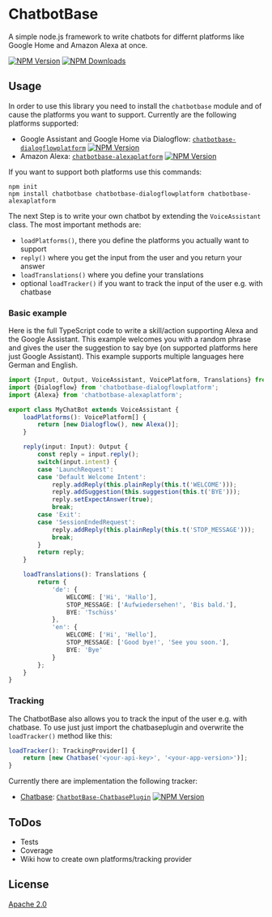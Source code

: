 # ChatbotBase
A simple node.js framework to write chatbots for differnt platforms like Google Home and Amazon Alexa at once.

  [![NPM Version][npm-image]][npm-url]
  [![NPM Downloads][downloads-image]][downloads-url]
  
## Usage

In order to use this library you need to install the `chatbotbase` module and of cause the platforms you want to support.
Currently are the following platforms supported:
- Google Assistant and Google Home via Dialogflow: [`chatbotbase-dialogflowplatform`][dialogflowplatform] [![NPM Version][dialogflowplatform-version]][dialogflowplatform-npm]
- Amazon Alexa: [`chatbotbase-alexaplatform`][alexaplatform] [![NPM Version][alexaplatform-version]][alexaplatform-npm]

If you want to support both platforms use this commands:

    npm init
    npm install chatbotbase chatbotbase-dialogflowplatform chatbotbase-alexaplatform

The next Step is to write your own chatbot by extending the `VoiceAssistant` class. The most important methods are:
- `loadPlatforms()`, there you define the platforms you actually want to support
- `reply()` where you get the input from the user and you return your answer
- `loadTranslations()` where you define your translations
- optional `loadTracker()` if you want to track the input of the user e.g. with chatbase

### Basic example

Here is the full TypeScript code to write a skill/action supporting Alexa and the Google Assistant. This example
welcomes you with a random phrase and gives the user the suggestion to say bye (on supported platforms here just Google
Assistant). This example supports multiple languages here German and English.

```typescript
import {Input, Output, VoiceAssistant, VoicePlatform, Translations} from 'chatbotbase';
import {Dialogflow} from 'chatbotbase-dialogflowplatform';
import {Alexa} from 'chatbotbase-alexaplatform';

export class MyChatBot extends VoiceAssistant {
    loadPlatforms(): VoicePlatform[] {
        return [new Dialogflow(), new Alexa()];
    }

    reply(input: Input): Output {
        const reply = input.reply();
        switch(input.intent) {
        case 'LaunchRequest':
        case 'Default Welcome Intent':
            reply.addReply(this.plainReply(this.t('WELCOME')));
            reply.addSuggestion(this.suggestion(this.t('BYE')));
            reply.setExpectAnswer(true);
            break;
        case 'Exit':
        case 'SessionEndedRequest':
            reply.addReply(this.plainReply(this.t('STOP_MESSAGE')));
            break;
        }
        return reply;
    }

    loadTranslations(): Translations {
        return {
            'de': {
                WELCOME: ['Hi', 'Hallo'],
                STOP_MESSAGE: ['Aufwiedersehen!', 'Bis bald.'],
                BYE: 'Tschüss'
            },
            'en': {
                WELCOME: ['Hi', 'Hello'],
                STOP_MESSAGE: ['Good bye!', 'See you soon.'],
                BYE: 'Bye'
            }
        };
    }
}
```

### Tracking
The ChatbotBase also allows you to track the input of the user e.g. with chatbase. To use just just import the
chatbaseplugin and overwrite the `loadTracker()` method like this:

```typescript
loadTracker(): TrackingProvider[] {
    return [new Chatbase('<your-api-key>', '<your-app-version>')];
}
```

Currently there are implementation the following tracker:
 - [Chatbase][chatbase-homepage]: [`ChatbotBase-ChatbasePlugin`][chatbaseplugin] [![NPM Version][chatbaseplugin-version]][chatbaseplugin-npm]

## ToDos
* Tests
* Coverage
* Wiki how to create own platforms/tracking provider

## License
  [Apache 2.0](LICENSE)

[npm-image]: https://img.shields.io/npm/v/chatbotbase.svg
[npm-url]: https://npmjs.org/package/chatbotbase
[downloads-image]: https://img.shields.io/npm/dm/chatbotbase.svg
[downloads-url]: https://npmjs.org/package/chatbotbase
[dialogflowplatform]: https://github.com/rekire/ChatbotBase-DialogflowPlatform
[dialogflowplatform-npm]: https://npmjs.org/package/chatbotbase-dialogflowplatform
[dialogflowplatform-version]: https://img.shields.io/npm/v/chatbotbase-dialogflowplatform.svg
[alexaplatform]: https://github.com/rekire/ChatbotBase-AlexaPlatform
[alexaplatform-npm]: https://npmjs.org/package/chatbotbase-alexaplatform
[alexaplatform-version]: https://img.shields.io/npm/v/chatbotbase-alexaplatform.svg
[chatbase-homepage]: https://chatbase.com/welcome
[chatbaseplugin]: https://github.com/rekire/ChatbotBase-ChatbasePlugin
[chatbaseplugin-npm]: https://npmjs.org/package/chatbotbase-chatbaseplugin
[chatbaseplugin-version]: https://img.shields.io/npm/v/chatbotbase-chatbaseplugin.svg
